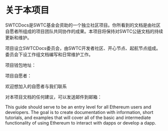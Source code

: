 # 关于本项目

SWTCDocs是SWTC基金会资助的一个独立社区项目。你所看到的文档是由社区自愿者所组成的项目团队共同协作的成果。本项目将保持对SWTC公链文档的持续更新和维护。

项目设立SWTCDocs委员会，由SWTC开发者社区、开心节点、起航节点组成。委员会下设工作组文档编写和日常维护工作。

项目钱包地址：

项目自愿者：

欢迎想加入的自愿者与我们联系

对本项目文档的任何建议，可以发送邮件到邮箱：

This guide should serve to be an entry level for all Ethereum users and developers. The goal is to create documentation with information, short tutorials, and examples that will cover all of the basic and intermediate functionality of using Ethereum to interact with dapps or develop a dapp.

